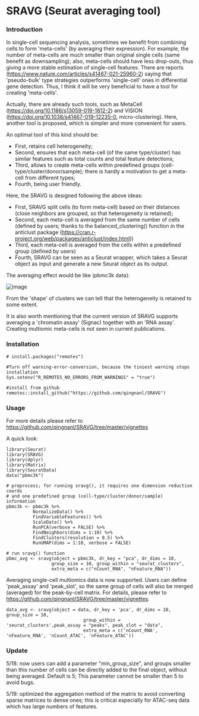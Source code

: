 # SRAVG (Seurat averaging tool)

### Introduction
In single-cell sequencing analysis, sometimes we benefit from combining cells to form 'meta-cells' (by averaging their expression). For example, the number of meta-cells are much smaller than original single cells (same benefit as downsampling); also, meta-cells should have less drop-outs, thus giving a more stable estimation of single-cell features. There are reports (https://www.nature.com/articles/s41467-021-25960-2) saying that 'pseudo-bulk' type strategies outperforms 'single-cell' ones in differential gene detection. Thus, I think it will be very beneficial to have a tool for creating 'meta-cells'.

Actually, there are already such tools, such as MetaCell (https://doi.org/10.1186/s13059-019-1812-2) and VISION (https://doi.org/10.1038/s41467-019-12235-0, micro-clustering). Here, another tool is proposed, which is simpler and more convenient for users.

An optimal tool of this kind should be: 

- First, retains cell heterogeneity; 
- Second, ensures that each meta-cell (of the same type/cluster) has similar features such as total counts and total feature detections; 
- Third, allows to create meta-cells within predefined groups (cell-type/cluster/donor/sample); there is hardly a motivation to get a meta-cell from different types; 
- Fourth, being user friendly.

Here, the SRAVG is designed following the above ideas: 
- First, SRAVG split cells (to form meta-cell) based on their distances (close neighbors are grouped, so that heterogeneity is retained); 
- Second, each meta-cell is averaged from the same number of cells (defined by users; thanks to the balanced_clustering() function in the anticlust package (https://cran.r-project.org/web/packages/anticlust/index.html)) 
- Third, each meta-cell is averaged from the cells within a predefined group (defined by users) 
- Fourth, SRAVG can be seen as a Seurat wrapper, which takes a Seurat object as input and generate a new Seurat object as its output.

The averaging effect would be like (pbmc3k data):

![image](https://user-images.githubusercontent.com/53788946/168917135-ab2162d6-e13e-4a01-a535-0d0badfb3069.png)


From the 'shape' of clusters we can tell that the heterogeneity is retained to some extent.

It is also worth mentioning that the current version of SRAVG supports averaging a 'chromatin assay' (Signac) together with an 'RNA assay'. Creating multiomic meta-cells is not seen in current publications.

### Installation

```
# install.packages("remotes")

#Turn off warning-error-conversion, because the tiniest warning stops installation
Sys.setenv("R_REMOTES_NO_ERRORS_FROM_WARNINGS" = "true")

#install from github
remotes::install_github("https://github.com/qingnanl/SRAVG")

```
### Usage
For more details please refer to https://github.com/qingnanl/SRAVG/tree/master/vignettes

A quick look:
```
library(Seurat)
library(SRAVG)
library(dplyr)
library(Matrix)
library(SeuratData)
data("pbmc3k")

# preprocess; for running sravg(), it requires one dimension reduction coords 
# and one predefined group (cell-type/cluster/donor/sample) information 
pbmc3k <- pbmc3k %>%
          NormalizeData() %>%
          FindVariableFeatures() %>%
          ScaleData() %>%
          RunPCA(verbose = FALSE) %>%
          FindNeighbors(dims = 1:10) %>%
          FindClusters(resolution = 0.5) %>%
          RunUMAP(dims = 1:10, verbose = FALSE)

# run sravg() function
pbmc_avg <- sravg(object = pbmc3k, dr_key = "pca", dr_dims = 10,
                 group_size = 10, group_within = "seurat_clusters", 
                 extra_meta = c("nCount_RNA", "nFeature_RNA"))
```                 
Averaging single-cell multiomics data is now supported. Users can define 'peak_assay' and 'peak_slot', so the same group of cells will also be merged (averaged) for the peak-by-cell matrix. For details, please refer to https://github.com/qingnanl/SRAVG/tree/master/vignettes. 

```
data_avg <- sravg(object = data, dr_key = 'pca', dr_dims = 10, group_size = 10,
                             group_within = 'seurat_clusters',peak_assay = "peaks", peak_slot = "data",
                             extra_meta = c('nCount_RNA', 'nFeature_RNA', 'nCount_ATAC', 'nFeature_ATAC'))
```


### Update

5/18: now users can add a parameter "min_group_size", and groups smaller than this number of cells can be directly added to the final object, without being averaged. Default is 5; This parameter cannot be smaller than 5 to avoid bugs.

5/19: optimized the aggregation method of the matrix to avoid converting sparse matrices to dense ones; this is critical especially for ATAC-seq data which has large numbers of features.
